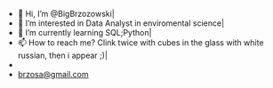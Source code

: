 - 👋 Hi, I’m @BigBrzozowski|
- 👀 I’m interested in Data Analyst in enviromental science|
- 🌱 I’m currently learning SQL;Python|
- 📫 How to reach me? Clink twice with cubes in the glass with white russian, then i appear ;)| 
- 
- brzosa@gmail.com



<!---
BigBrzozowski/BigBrzozowski is a ✨ special ✨ repository because its `README.md` (this file) appears on your GitHub profile.
You can click the Preview link to take a look at your changes.
--->
